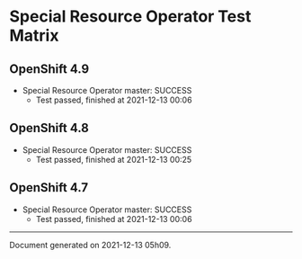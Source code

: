 
Special Resource Operator Test Matrix
=====================================

OpenShift 4.9
-------------



* Special Resource Operator master: SUCCESS
  - Test passed, finished at 2021-12-13 00:06

OpenShift 4.8
-------------



* Special Resource Operator master: SUCCESS
  - Test passed, finished at 2021-12-13 00:25

OpenShift 4.7
-------------



* Special Resource Operator master: SUCCESS
  - Test passed, finished at 2021-12-13 00:06

---
Document generated on 2021-12-13 05h09.

